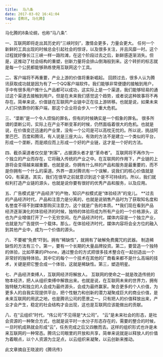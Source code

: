 ```yaml
---
title:  马八条
date: 2017-03-02 16:41:04
tags: [腾讯, 马化腾]
---
```


马化腾的8条论纲，也称“马八条”.

一、互联网即将走出其历史的“三峡时刻”，激情会更多，力量会更大。
任何一个新鲜的工具出现的时候总会引起社会的惊讶，以及很多关注，并且风靡一时。这个过程就好像长江三峡一样一路险滩，在这个阶段过去之后，新鲜感逐渐消失。但是，这推动了社会结构的重塑，创新力量将会排山倒海般到来。这个转折的标志就是每一个公民都能够熟练使用互联网这个工具。

二、客户端将不再重要，产业上游的价值将重新崛起。
回顾过去，很多人认为腾讯获取成功就是因为有了一个QQ客户端软件。我们能够非常便捷的接触到用户，手中有很多用户推什么产品都可以成功，这实际上是一个渠道，我们能够轻易的通过这个渠道去接触到用户。但是在未来我们感觉这个趋势，或者说这种故事将不再存在。简单来说，价值链在互联网产业链中正在往上游转移。也就是说，如果未来人们只依靠你的客户端，那这个企业将会步入一个重大危机。

三、“垄断”是一个令人烦恼的罪名，但有的时候确实是一个假象的罪名。
很多所谓的垄断公司，实际上在产业不断变革的时候，仍然面临着很大的危机。也就是说，在价值变迁迅速的产业里，没有一个公司是可以高枕无忧的。所以说，挑战阿里巴巴、百度和腾讯，有人说是三座大山，有效的方法不是建立一个类似的平台，形成一个垄断，而是顺应而上形成一个好的产业链，这才是一个好的方法。

四、截杀渠道者仅仅是“刺客”，占据源头者才是“革命者”。
互联网将不再作为一个独立的产业而存在，它将融入传统的产业之中。在互联网的作用下，产业链的上游将会变得越来越重要。也就是说，你拥有什么样的产品和服务是最重要的，而不是你拥有一个什么的渠道。外界一直对腾讯有一个误解，说我们的核心价值就是QQ，有渠道。其实，我们在很早之前就意识到这个是不可持续的。所以，我们就权利打造产业链的源头，也就是说你要有很好的优秀产品和服务，以及应用。

五、广告模式是“产品经济”的产物，知识产权模式是“体验经济”的宠儿。
**过去的产品经济时代，产品和注意力是分离的，也就是说销售产品时为了获取知名度和名誉度不得不到媒体那购买注意力，这个就是广告的本质。**我们现在看到产品经济逐渐演化的体验经济的时候，独特的体验将成为所有产业的一个价格源头，这也为产业增值打开了一个无穷空间。在产品经济时代，媒体内容是一个独立产业，也就是为广告提供一个载体。那么，在体验经济时代，媒体内容将会全方位的融入到其他产业中，成为一个价值的源头。

六、不要被“免费”吓到。拥有“稀缺性”，就拥有了破解免费魔咒的武器。
制造稀缺性的方法有三个。第一，要有一个长期的大量品牌投资。第二，要营造一个独特的体验，比如苹果的iPhone，通过整合的方式把很多技术整合在一起创造出一个非常好的独特体验。其中它的每个一个技术在其他的厂商看来都不是什么高端的技术，关键是把它整合成一个体验，这就是稀缺性。第三，塑造明星。

七、产品经济束缚人，互联网经济将解放人。
互联网的使命之一就是改造传统的物本经济，把人从组织束缚中解救出来。也就是说，在互联网未来的世界力，拥有独特魅力和独立的人会成为最终源头，会成为最终赢家。聚合更多的个人价值，为更多人的自我实现提供平台，把个性魅力和创新的潜力凝聚成巨大的商业价值，是未来互联网的用武之地，也是腾讯公司的愿景之一。只有把人的价值释放出来，产业才会产生，稳定的社会结构才会出现，这也是互联网应该能做出的贡献。

八、在“云组织”时代，“伟公司”不见得是“大公司”。
“云”是未来社会的形态，是社会资源的一种聚合方式，也就是说平时一水分子形态存在的，需要的整合的时候，一旦时机成熟就会形成“云”，任务完成之后又四散而去。这样的组织形式也许是未来互联网的一种常态。腾讯公司眼里的开放和共享，简单来说就是以释放人的价值为着眼点，以个人资源为立足点，以云组织来凝聚，以云创新来推动。

此文章摘自王晓波的《腾讯传》